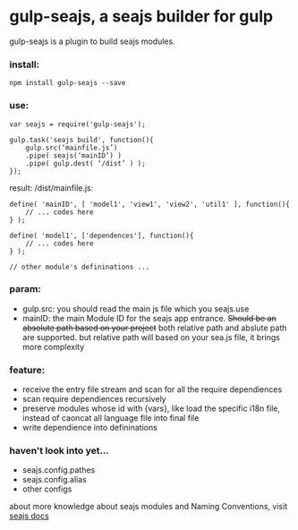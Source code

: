# gulp-seajs, a seajs builder for gulp

gulp-seajs is a plugin to build seajs modules.

### install:
    
    npm install gulp-seajs --save

### use:
    
    var seajs = require('gulp-seajs');

    gulp.task('seajs build', function(){
        gulp.src(‘mainfile.js’)
        .pipe( seajs(‘mainID’) )
        .pipe( gulp.dest( ‘/dist’ ) );
    });

result:
    /dist/mainfile.js:

    define( 'mainID', [ 'model1', 'view1', 'view2', 'util1' ], function(){
        // ... codes here
    } );

    define( 'model1', ['dependences'], function(){
        // ... codes here
    } );

    // other module's defininations ...


### param: 

* gulp.src:  you should read the main js file which you seajs.use
* mainID: the main Module ID for the seajs app entrance. ~~Should be an absolute path based on your project~~ both relative path and abslute path are supported. but relative path will based on your sea.js file, it brings more complexity

### feature:
* receive the entry file stream and scan for all the require dependiences
* scan require dependiences recursively
* preserve modules whose id with {vars}, like load the specific i18n file, instead of caoncat all language file into final file
* write dependience into defininations

### haven't look into yet...
* seajs.config.pathes
* seajs.config.alias
* other configs

about more knowledge about seajs modules and Naming Conventions, visit [seajs docs](http://seajs.org/docs/#docs)